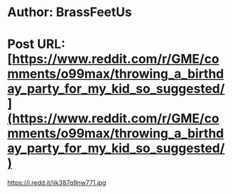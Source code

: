 # Author: BrassFeetUs
# Post URL: [https://www.reddit.com/r/GME/comments/o99max/throwing_a_birthday_party_for_my_kid_so_suggested/](https://www.reddit.com/r/GME/comments/o99max/throwing_a_birthday_party_for_my_kid_so_suggested/)


https://i.redd.it/jik387q9nw771.jpg